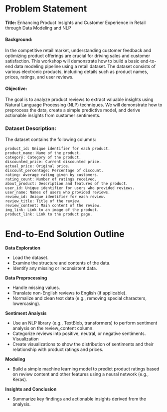 # Problem Statement
**Title:** Enhancing Product Insights and Customer Experience in Retail through Data Modeling and NLP

#### Background: 
In the competitive retail market, understanding customer feedback and optimizing product offerings are crucial for driving sales and customer satisfaction. This workshop will demonstrate how to build a basic end-to-end data modeling pipeline using a retail dataset. The dataset consists of various electronic products, including details such as product names, prices, ratings, and user reviews.

#### Objective: 
The goal is to analyze product reviews to extract valuable insights using Natural Language Processing (NLP) techniques. We will demonstrate how to preprocess the data, create a simple predictive model, and derive actionable insights from customer sentiments.

### Dataset Description:
The dataset contains the following columns:

```
product_id: Unique identifier for each product.
product_name: Name of the product.
category: Category of the product.
discounted_price: Current discounted price.
actual_price: Original price.
discount_percentage: Percentage of discount.
rating: Average rating given by customers.
rating_count: Number of ratings received.
about_product: Description and features of the product.
user_id: Unique identifier for users who provided reviews.
user_name: Names of users who provided reviews.
review_id: Unique identifier for each review.
review_title: Title of the review.
review_content: Main content of the review.
img_link: Link to an image of the product.
product_link: Link to the product page.
```

# End-to-End Solution Outline


**Data Exploration**
- Load the dataset.
- Examine the structure and contents of the data.
- Identify any missing or inconsistent data.

**Data Preprocessing**
- Handle missing values.
- Translate non-English reviews to English (if applicable).
- Normalize and clean text data (e.g., removing special characters, lowercasing).

**Sentiment Analysis**
- Use an NLP library (e.g., TextBlob, transformers) to perform sentiment analysis on the review_content column.
- Categorize reviews into positive, neutral, or negative sentiments.
Visualization
- Create visualizations to show the distribution of sentiments and their relationship with product ratings and prices.

**Modeling**
- Build a simple machine learning model to predict product ratings based on review content and other features using a neural network (e.g., Keras).

**Insights and Conclusion**
- Summarize key findings and actionable insights derived from the analysis.